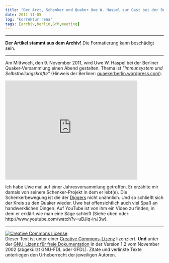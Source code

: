 ```yaml
---
title: "Der Arzt, Schenker und Quaker Uwe W. Haspel zur Gast bei der Berliner Versammlung."
date: 2011-11-05
log: "korrektur rena"
tags: [archiv,berlin,GYM,meeting]
---
```

<hr><b>Der Artikel stammt aus dem Archiv!</b> Die Formatierung kann beschädigt sein.<hr>

<p>Am Mittwoch, den 9. November 2011, wird Uwe W. Haspel  bei der Berliner Quaker-Versammlung einen Abend gestalten. Thema ist <i>"Immunsystem und Selbstheilungskräfte"</i> (Hinweis der Berliner: <a href="http://quaekerberlin.wordpress.com/2011/11/03/gruppenabend-immunsystem-und-selbstheilungskrafte/">quaekerberlin.wordpress.com</a>). </p>

<p>
<iframe width="420" height="315" src="http://www.youtube.com/embed/uBJlq-inJ3w" frameborder="0" allowfullscreen></iframe></p>

<p>Ich habe Uwe mal auf einer Jahresversammlung getroffen. Er erzählte mir damals von seinem <a =href="">Schenker-Projekt</a> in dem er lebt(e).  Die Schenkerbewegung ist die der <a href="http://de.wikipedia.org/wiki/Diggers">Diggers</a> nicht unähnlich. Und so schließt sich der Kreis zu den Quaker wieder.  Uwe hat offensichtlich auch viel Spaß an handwerklichen Dingen. Auf YouTube ist von ihm ein Video zu finden, in dem er erklärt wie man eine Säge schleift (Siehe oben oder: http://www.youtube.com/watch?v=uBJlq-inJ3w).</a>


<hr />
<p><a href="http://creativecommons.org/licenses/by-sa/3.0/de/" rel="license"><img src="http://i.creativecommons.org/l/by-sa/3.0/de/88x31.png" style="border-width: 0pt;" alt="Creative Commons License" /></a><br />
Dieser <span rel="dc:type" href="http://purl.org/dc/dcmitype/Text" xmlns:dc="http://purl.org/dc/elements/1.1/">Text</span> ist unter einer <a href="http://creativecommons.org/licenses/by-sa/3.0/de/" rel="license">Creative Commons-Lizenz</a> lizenziert. <b>Und</b> unter der <a href="http://de.wikipedia.org/wiki/GFDL">GNU-Lizenz f&uuml;r freie Dokumentation</a> in der Version 1.2 vom November 2002 (abgek&uuml;rzt GNU-FDL oder GFDL). Zitate und verlinkte Texte unterliegen den Urheberrecht der jeweiligen Autoren.</p>
